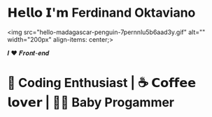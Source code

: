 # 𝗛𝗲𝗹𝗹𝗼 𝗜'𝗺 Ferdinand Oktaviano

<img src="hello-madagascar-penguin-7pernnlu5b6aad3y.gif" alt="" width="200px" align-items: center;>

𝑰 ❤️ 𝑭𝒓𝒐𝒏𝒕-𝒆𝒏𝒅 

<h1>🖖 Coding Enthusiast | ☕️ 𝗖𝗼𝗳𝗳𝗲𝗲 𝗹𝗼𝘃𝗲𝗿 | 👶🏻 Baby Progammer</h1>
